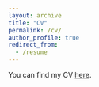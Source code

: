 ```yaml
---
layout: archive
title: "CV"
permalink: /cv/
author_profile: true
redirect_from:
  - /resume
---
```


You can find my CV [here](https://ffardno.github.io/files/CV_FatemehFardno.pdf).
